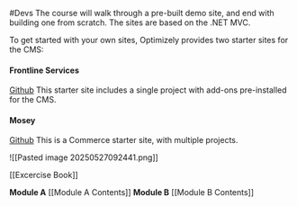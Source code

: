 #Devs 
The course will walk through a pre-built demo site, and end with building one from scratch.
The sites are based on the .NET MVC.

To get started with your own sites, Optimizely provides two starter sites for the CMS:
#### Frontline Services
[Github](https://github.com/episerver/foundation-mvc-cms/tree/main)
This starter site includes a single project with add-ons pre-installed for the CMS.
#### Mosey
[Github](https://github.com/episerver/Foundation/tree/main)
This is a Commerce starter site, with multiple projects.

![[Pasted image 20250527092441.png]]

[[Excercise Book]]

**Module A**
[[Module A Contents]]
**Module B**
[[Module B Contents]]

